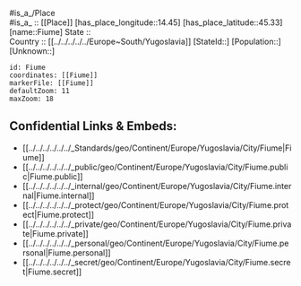 ﻿---
location: [45.33,14.45] 
mapzoom: [7,12] 
mapmarker: city 
type: City
tags:
- geo/City


SpocWebEntityId: 30176
isDeleted: false
confidential: public

---
#is_a_/Place  
#is_a_ :: [[Place]] 
[has_place_longitude::14.45] 
[has_place_latitude::45.33] 
[name::Fiume] 
State ::  
Country :: [[../../../../../Europe~South/Yugoslavia]] 
[StateId::] 
[Population::] 
[Unknown::] 


```leaflet
id: Fiume
coordinates: [[Fiume]] 
markerFile: [[Fiume]] 
defaultZoom: 11 
maxZoom: 18
```


## Confidential Links & Embeds: 
- [[../../../../../../_Standards/geo/Continent/Europe/Yugoslavia/City/Fiume|Fiume]] 
- [[../../../../../../_public/geo/Continent/Europe/Yugoslavia/City/Fiume.public|Fiume.public]] 
- [[../../../../../../_internal/geo/Continent/Europe/Yugoslavia/City/Fiume.internal|Fiume.internal]] 
- [[../../../../../../_protect/geo/Continent/Europe/Yugoslavia/City/Fiume.protect|Fiume.protect]] 
- [[../../../../../../_private/geo/Continent/Europe/Yugoslavia/City/Fiume.private|Fiume.private]] 
- [[../../../../../../_personal/geo/Continent/Europe/Yugoslavia/City/Fiume.personal|Fiume.personal]] 
- [[../../../../../../_secret/geo/Continent/Europe/Yugoslavia/City/Fiume.secret|Fiume.secret]] 
